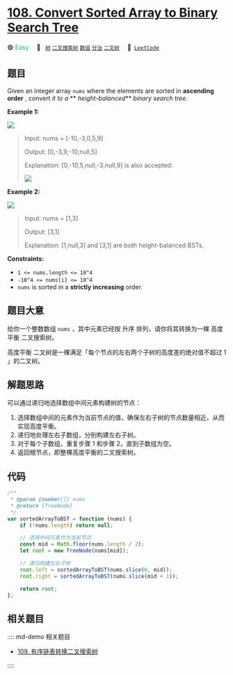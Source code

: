 # [108. Convert Sorted Array to Binary Search Tree](https://leetcode.com/problems/convert-sorted-array-to-binary-search-tree/)

🟢 <font color=#15bd66>Easy</font>&emsp; 🔖&ensp; [`树`](/leetcode/outline/tag/tree.md) [`二叉搜索树`](/leetcode/outline/tag/binary-search-tree.md) [`数组`](/leetcode/outline/tag/array.md) [`分治`](/leetcode/outline/tag/divide-and-conquer.md) [`二叉树`](/leetcode/outline/tag/binary-tree.md)&emsp; 🔗&ensp;[`LeetCode`](https://leetcode.com/problems/convert-sorted-array-to-binary-search-tree/)

## 题目

Given an integer array `nums` where the elements are sorted in **ascending
order** , convert _it to a_ ** _height-balanced_** _binary search tree_.

**Example 1:**

![](https://assets.leetcode.com/uploads/2021/02/18/btree1.jpg)

> Input: nums = [-10,-3,0,5,9]
>
> Output: [0,-3,9,-10,null,5]
>
> Explanation: [0,-10,5,null,-3,null,9] is also accepted:
>
> ![](https://assets.leetcode.com/uploads/2021/02/18/btree2.jpg)

**Example 2:**

![](https://assets.leetcode.com/uploads/2021/02/18/btree.jpg)

> Input: nums = [1,3]
>
> Output: [3,1]
>
> Explanation: [1,null,3] and [3,1] are both height-balanced BSTs.

**Constraints:**

- `1 <= nums.length <= 10^4`
- `-10^4 <= nums[i] <= 10^4`
- `nums` is sorted in a **strictly increasing** order.

## 题目大意

给你一个整数数组 `nums` ，其中元素已经按 升序 排列，请你将其转换为一棵 高度平衡 二叉搜索树。

高度平衡 二叉树是一棵满足「每个节点的左右两个子树的高度差的绝对值不超过 1 」的二叉树。

## 解题思路

可以通过递归地选择数组中间元素构建树的节点：

1. 选择数组中间的元素作为当前节点的值，确保左右子树的节点数量相近，从而实现高度平衡。
2. 递归地处理左右子数组，分别构建左右子树。
3. 对于每个子数组，重复步骤 1 和步骤 2，直到子数组为空。
4. 返回根节点，即整棵高度平衡的二叉搜索树。

## 代码

```javascript
/**
 * @param {number[]} nums
 * @return {TreeNode}
 */
var sortedArrayToBST = function (nums) {
	if (!nums.length) return null;

	// 选择中间元素作为当前节点
	const mid = Math.floor(nums.length / 2);
	let root = new TreeNode(nums[mid]);

	// 递归构建左右子树
	root.left = sortedArrayToBST(nums.slice(0, mid));
	root.right = sortedArrayToBST(nums.slice(mid + 1));

	return root;
};
```

## 相关题目

:::: md-demo 相关题目

- [109. 有序链表转换二叉搜索树](https://leetcode.com/problems/convert-sorted-list-to-binary-search-tree)

::::
